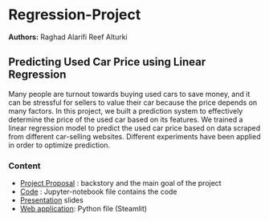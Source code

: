# Regression-Project

**Authors:**
Raghad Alarifi
Reef Alturki


## Predicting Used Car Price using Linear Regression
Many people are turnout towards buying used cars to save money, and it can be stressful for sellers to value their car because the price depends on many factors. In this project, we built a prediction system to effectively determine the price of the used car based on its features. We trained a linear regression model to predict the used car price based on data scraped from different car-selling websites. Different experiments have been applied in order to optimize prediction.

### Content
- [Project Proposal](https://github.com/Raghad09/Regression-Project/blob/main/Project-Proposal.md) : backstory and the main goal of the project
- [Code](https://github.com/Raghad09/Regression-Project/blob/main/deliverables/project_code.ipynb) : Jupyter-notebook file contains the code
- [Presentation](https://github.com/Raghad09/Regression-Project/blob/main/deliverables/RegressionPresentation.pdf) slides
- [Web application](https://github.com/Raghad09/Regression-Project/blob/main/deliverables/used_car_price.py): Python file (Steamlit)
